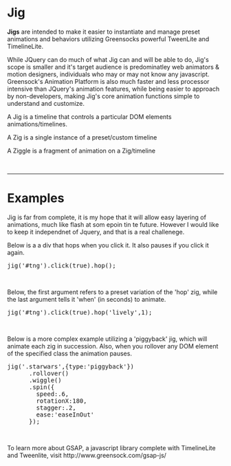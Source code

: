 Jig
===

<b>Jigs</b> are intended to make it easier to instantiate and manage preset animations and behaviors utilizing Greensocks powerful TweenLite and TimelineLite.

<p>While JQuery can do much of what Jig can and will be able to do, Jig's scope is smaller and it's target audience is predominatley web animators & motion designers, individuals who may or may not know any javascript. Greensock's Animation Platform is also much faster and less processor intensive than JQuery's animation features, while being easier to approach by non-developers, making Jig's core animation functions simple to understand and customize.</p>

<p>A Jig is a timeline that controls a particular DOM elements animations/timelines.</p>

<p>A Zig is a single instance of a preset/custom timeline</p>

<p>A Ziggle is a fragment of animation on a Zig/timeline</p>
<br/>
<hr/>
<h1>Examples</h1>
<p>Jig is far from complete, it is my hope that it will allow easy layering of animations, much like flash at som epoin tin te future. However I would like to keep it independnet of Jquery, and that is a real challenege.</p>

<p>Below is a a div that hops when you click it. It also pauses if you click it again.</p>

<pre>
jig('#tng').click(true).hop();
</pre>
<br/>

<p>Below, the first argument refers to a preset variation of the 'hop' zig, while the last argument tells it 'when' (in seconds) to animate.</p>

<pre>
jig('#tng').click(true).hop('lively',1);
</pre>
<br/>


<p>Below is a more complex example utilizing a 'piggyback' jig, which will animate each zig in succession. Also, when you rollover any DOM element of the specified class the animation pauses.</p>

<pre>
jig('.starwars',{type:'piggyback'})
      .rollover()
      .wiggle()
      .spin({
        speed:.6,
        rotationX:180,
        stagger:.2,
        ease:'easeInOut'
      });
</pre>
<br/>

<p>To learn more about GSAP, a javascript library complete with TimelineLite and Tweenlite, visit http://www.greensock.com/gsap-js/</p>
